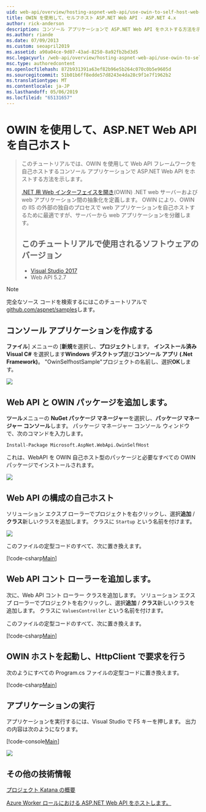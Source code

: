 ```yaml
---
uid: web-api/overview/hosting-aspnet-web-api/use-owin-to-self-host-web-api
title: OWIN を使用して、セルフホスト ASP.NET Web API - ASP.NET 4.x
author: rick-anderson
description: コンソール アプリケーションで ASP.NET Web API をホストする方法を示すコードのチュートリアルです。
ms.author: riande
ms.date: 07/09/2013
ms.custom: seoapril2019
ms.assetid: a90a04ce-9d07-43ad-8250-8a92fb2bd3d5
msc.legacyurl: /web-api/overview/hosting-aspnet-web-api/use-owin-to-self-host-web-api
msc.type: authoredcontent
ms.openlocfilehash: 872b931391a63ef82b96e5b264c070c0b5e9605d
ms.sourcegitcommit: 51b01b6ff8edde57d8243e4da28c9f1e7f1962b2
ms.translationtype: MT
ms.contentlocale: ja-JP
ms.lasthandoff: 05/06/2019
ms.locfileid: "65131657"
---
```

# <a name="use-owin-to-self-host-aspnet-web-api"></a>OWIN を使用して、ASP.NET Web API を自己ホスト 

> このチュートリアルでは、OWIN を使用して Web API フレームワークを自己ホストするコンソール アプリケーションで ASP.NET Web API をホストする方法を示します。
>
> [.NET 用 Web インターフェイスを開き](http://owin.org)(OWIN) .NET web サーバーおよび web アプリケーション間の抽象化を定義します。 OWIN により、OWIN の IIS の外部の独自のプロセスで web アプリケーションを自己ホストするために最適ですが、サーバーから web アプリケーションを分離します。
>
> ## <a name="software-versions-used-in-the-tutorial"></a>このチュートリアルで使用されるソフトウェアのバージョン
>
>
> - [Visual Studio 2017](https://visualstudio.microsoft.com/downloads/) 
> - Web API 5.2.7

> [!NOTE]
> 完全なソース コードを検索するにはこのチュートリアルで[github.com/aspnet/samples](https://github.com/aspnet/samples/tree/master/samples/aspnet/WebApi/OwinSelfhostSample)します。

## <a name="create-a-console-application"></a>コンソール アプリケーションを作成する

**ファイル**] メニューの [**新規**を選択し、**プロジェクト**します。 **インストール済み** **Visual C#** を選択します**Windows デスクトップ**選び**コンソール アプリ (.Net Framework)**。 "OwinSelfhostSample"プロジェクトの名前し、選択**OK**します。

[![](use-owin-to-self-host-web-api/_static/image7.png)](use-owin-to-self-host-web-api/_static/image7.png)

## <a name="add-the-web-api-and-owin-packages"></a>Web API と OWIN パッケージを追加します。

**ツール**メニューの  **NuGet パッケージ マネージャー**を選択し、**パッケージ マネージャー コンソール**します。 パッケージ マネージャー コンソール ウィンドウで、次のコマンドを入力します。

`Install-Package Microsoft.AspNet.WebApi.OwinSelfHost`

これは、WebAPI を OWIN 自己ホスト型のパッケージと必要なすべての OWIN パッケージでインストールされます。

[![](use-owin-to-self-host-web-api/_static/image4.png)](use-owin-to-self-host-web-api/_static/image3.png)

## <a name="configure-web-api-for-self-host"></a>Web API の構成の自己ホスト

ソリューション エクスプ ローラーでプロジェクトを右クリックし、選択**追加** / **クラス**新しいクラスを追加します。 クラスに `Startup` という名前を付けます。

![](use-owin-to-self-host-web-api/_static/image5.png)

このファイルの定型コードのすべて、次に置き換えます。

[!code-csharp[Main](use-owin-to-self-host-web-api/samples/sample1.cs)]

## <a name="add-a-web-api-controller"></a>Web API コント ローラーを追加します。

次に、Web API コント ローラー クラスを追加します。 ソリューション エクスプ ローラーでプロジェクトを右クリックし、選択**追加** / **クラス**新しいクラスを追加します。 クラスに `ValuesController` という名前を付けます。

このファイルの定型コードのすべて、次に置き換えます。

[!code-csharp[Main](use-owin-to-self-host-web-api/samples/sample2.cs)]

## <a name="start-the-owin-host-and-make-a-request-with-httpclient"></a>OWIN ホストを起動し、HttpClient で要求を行う

次のようにすべての Program.cs ファイルの定型コードに置き換えます。

[!code-csharp[Main](use-owin-to-self-host-web-api/samples/sample3.cs)]

## <a name="run-the-application"></a>アプリケーションの実行

アプリケーションを実行するには、Visual Studio で F5 キーを押します。 出力の内容は次のようになります。

[!code-console[Main](use-owin-to-self-host-web-api/samples/sample4.cmd)]

![](use-owin-to-self-host-web-api/_static/image6.png)

## <a name="additional-resources"></a>その他の技術情報

[プロジェクト Katana の概要](../../../aspnet/overview/owin-and-katana/an-overview-of-project-katana.md)

[Azure Worker ロールにおける ASP.NET Web API をホストします。](host-aspnet-web-api-in-an-azure-worker-role.md)
